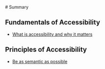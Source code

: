 ‌# Summary​

## Fundamentals of  Accessibility​

* [What is accessibility and why it matters](fundamentals/second-page.md)

## Principles of Accessibility​

* [Be as semantic as possible](principles/new-page.md)

